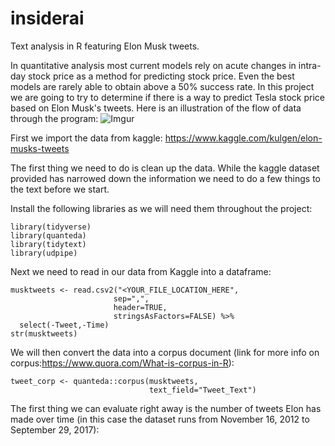 # insiderai
Text analysis in R featuring Elon Musk tweets.

In quantitative analysis most current models rely on acute changes in intra-day stock price as a method for predicting stock price. Even the best models are rarely able to obtain above a 50% success rate. In this project we are going to try to determine if there is a way to predict Tesla stock price based on Elon Musk's tweets. Here is an illustration of the flow of data through the program:
![Imgur](https://i.imgur.com/lnTg6lO.jpg)

First we import the data from kaggle: https://www.kaggle.com/kulgen/elon-musks-tweets

The first thing we need to do is clean up the data. While the kaggle dataset provided has narrowed down the information we need to do a few things to the text before we start. 

Install the following libraries as we will need them throughout the project:
```
library(tidyverse)
library(quanteda)
library(tidytext)
library(udpipe)
```
Next we need to read in our data from Kaggle into a dataframe:
```
musktweets <- read.csv2("<YOUR_FILE_LOCATION_HERE", 
                       sep=",", 
                       header=TRUE, 
                       stringsAsFactors=FALSE) %>%
  select(-Tweet,-Time)
str(musktweets)
```
We will then convert the data into a corpus document (link for more info on corpus:https://www.quora.com/What-is-corpus-in-R):
```
tweet_corp <- quanteda::corpus(musktweets, 
                               text_field="Tweet_Text")
```
The first thing we can evaluate right away is the number of tweets Elon has made over time (in this case the dataset runs from November 16, 2012 to September 29, 2017):
```


